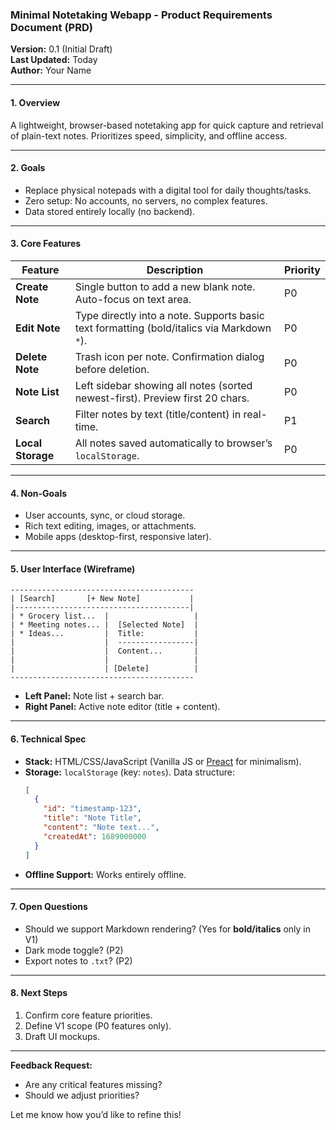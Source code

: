 ### Minimal Notetaking Webapp - Product Requirements Document (PRD)  
**Version:** 0.1 (Initial Draft)  
**Last Updated:** Today  
**Author:** Your Name  

---

#### 1. **Overview**  
A lightweight, browser-based notetaking app for quick capture and retrieval of plain-text notes. Prioritizes speed, simplicity, and offline access.  

---

#### 2. **Goals**  
- Replace physical notepads with a digital tool for daily thoughts/tasks.  
- Zero setup: No accounts, no servers, no complex features.  
- Data stored entirely locally (no backend).  

---

#### 3. **Core Features**  
| Feature             | Description                                                                 | Priority |  
|---------------------|-----------------------------------------------------------------------------|----------|  
| **Create Note**     | Single button to add a new blank note. Auto-focus on text area.             | P0       |  
| **Edit Note**       | Type directly into a note. Supports basic text formatting (bold/italics via Markdown `*`). | P0       |  
| **Delete Note**     | Trash icon per note. Confirmation dialog before deletion.                   | P0       |  
| **Note List**       | Left sidebar showing all notes (sorted newest-first). Preview first 20 chars. | P0       |  
| **Search**          | Filter notes by text (title/content) in real-time.                          | P1       |  
| **Local Storage**   | All notes saved automatically to browser’s `localStorage`.                 | P0       |  

---

#### 4. **Non-Goals**  
- User accounts, sync, or cloud storage.  
- Rich text editing, images, or attachments.  
- Mobile apps (desktop-first, responsive later).  

---

#### 5. **User Interface (Wireframe)**  
```  
-----------------------------------------  
| [Search]       [+ New Note]           |  
|---------------------------------------|  
| * Grocery list...  |                   |  
| * Meeting notes... |  [Selected Note]  |  
| * Ideas...         |  Title:           |  
|                    |  -----------------|  
|                    |  Content...       |  
|                    |                   |  
|                    | [Delete]          |  
-----------------------------------------  
```  
- **Left Panel:** Note list + search bar.  
- **Right Panel:** Active note editor (title + content).  

---

#### 6. **Technical Spec**  
- **Stack:** HTML/CSS/JavaScript (Vanilla JS or [Preact](https://preactjs.com/) for minimalism).  
- **Storage:** `localStorage` (key: `notes`). Data structure:  
  ```json
  [
    {
      "id": "timestamp-123",
      "title": "Note Title",
      "content": "Note text...",
      "createdAt": 1689000000
    }
  ]
  ```  
- **Offline Support:** Works entirely offline.  

---

#### 7. **Open Questions**  
- Should we support Markdown rendering? (Yes for **bold/italics** only in V1)  
- Dark mode toggle? (P2)  
- Export notes to `.txt`? (P2)  

---

#### 8. **Next Steps**  
1. Confirm core feature priorities.  
2. Define V1 scope (P0 features only).  
3. Draft UI mockups.  

---

**Feedback Request:**  
- Are any critical features missing?  
- Should we adjust priorities?  

Let me know how you’d like to refine this!